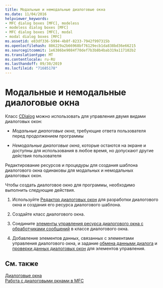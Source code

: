 ```yaml
---
title: Модальные и немодальные диалоговые окна
ms.date: 11/04/2016
helpviewer_keywords:
- MFC dialog boxes [MFC], modeless
- modeless dialog boxes [MFC]
- MFC dialog boxes [MFC], modal
- modal dialog boxes [MFC]
ms.assetid: e83df336-5994-4b8f-8233-7942f997315b
ms.openlocfilehash: 886229a2b66968bf76129ecb1da838bd36e66215
ms.sourcegitcommit: 1e6386be9084f70def7b3b8b4bab319a117102b2
ms.translationtype: MT
ms.contentlocale: ru-RU
ms.lasthandoff: 09/30/2019
ms.locfileid: "71685178"
---
```

# <a name="modal-and-modeless-dialog-boxes"></a>Модальные и немодальные диалоговые окна

Класс [CDialog](../mfc/reference/cdialog-class.md) можно использовать для управления двумя видами диалоговых окон:

- *Модальные диалоговые окна*, требующие ответа пользователя перед продолжением программы

- *Немодальные диалоговые окна*, которые остаются на экране и доступны для использования в любое время, но допускают другие действия пользователя

Редактирование ресурсов и процедуры для создания шаблона диалогового окна одинаковы для модальных и немодальных диалоговых окон.

Чтобы создать диалоговое окно для программы, необходимо выполнить следующие действия.

1. Используйте [Редактор диалоговых окон](../windows/dialog-editor.md) для разработки диалогового окна и создания его ресурса диалогового шаблона.

1. Создайте класс диалогового окна.

1. Соедините [элементы управления ресурса диалогового окна с обработчиками сообщений](../windows/adding-event-handlers-for-dialog-box-controls.md) в классе диалогового окна.

1. Добавление элементов данных, связанных с элементами управления диалогового окна, и задание [обмена данными диалога](../mfc/dialog-data-exchange.md) и [проверки данных диалоговых окон](../mfc/dialog-data-validation.md) для элементов управления.

## <a name="see-also"></a>См. также

[Диалоговые окна](../mfc/dialog-boxes.md)<br/>
[Работа с диалоговыми окнами в MFC](../mfc/life-cycle-of-a-dialog-box.md)
